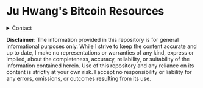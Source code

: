 # Ju Hwang's Bitcoin Resources

<details>
  <summary>Contact</summary>
  <p>X: 
    <a href="https://x.com/juhwang8378">@juhwang8378</a>
  </p>
  <p>Email: 
    <a href="mailto:juhwang8378">juhwang8378@proton.me</a>
  </p>
  <p>Nostr/LN: 
    <a href="https://primal.net/p/nprofile1qqs05h4qpl9yy6wq39zu48mcnmgjh7r999s9fhrgsjxk945lzp6lhlsd8zdu8">juhwang@oksu.su</a>
  </p>

  
</details>

  **Disclaimer**: The information provided in this repository is for general informational purposes only. While I strive to keep the content accurate and up to date, I make no representations or warranties of any kind, express or implied, about the completeness, accuracy, reliability, or suitability of the information contained herein. Use of this repository and any reliance on its content is strictly at your own risk. I accept no responsibility or liability for any errors, omissions, or outcomes resulting from its use.
